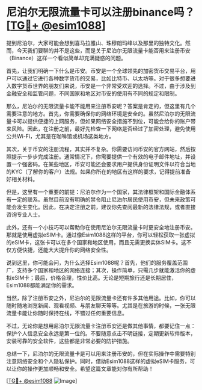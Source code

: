 # 尼泊尔无限流量卡可以注册binance吗？[[TG💪+ @esim1088](https://t.me/s/esim1088)]

提到尼泊尔，大家可能会想到喜马拉雅山、珠穆朗玛峰以及那里的独特文化。然而，今天我们要聊的并不是这些，而是关于尼泊尔无限流量卡能否用来注册币安（Binance）这样一个看似简单却充满疑惑的问题。

首先，让我们明确一下什么是币安。币安是一个全球领先的加密货币交易平台，用户可以通过它进行各种数字货币的交易，比如比特币、以太坊等。对于很多想要进入数字货币世界的朋友们来说，币安是一个非常受欢迎的选择。不过，由于涉及到金融安全和监管问题，不同国家和地区对币安的使用有不同的规定和限制。

那么，尼泊尔的无限流量卡能不能用来注册币安呢？答案是肯定的，但这里有几个需要注意的地方。首先，你需要确保你的网络环境是安全的。虽然尼泊尔的无限流量卡可以提供便捷的上网服务，但如果网络安全措施不到位，可能会给你的账户带来风险。因此，在注册之前，最好先检查一下网络是否经过了加密处理，避免使用公共Wi-Fi，尤其是在咖啡馆或机场这类地方。

其次，关于币安的注册流程，其实并不复杂。你需要访问币安的官方网站，然后按照提示一步步完成注册。通常情况下，你需要提供一个有效的电子邮件地址，并设置一个强密码。在某些地区，币安可能还会要求用户提供身份证明文件以符合当地的KYC（了解你的客户）法规。如果你所在的地区有这样的要求，记得提前准备好相关材料。

但是，这里有一个重要的前提：尼泊尔作为一个国家，其法律框架和国际金融体系有一定的联系。虽然目前没有明确的禁令阻止尼泊尔居民使用币安，但未来政策可能会发生变化。因此，在决定注册之前，建议你先查阅最新的法律法规，或者直接咨询专业人士。

此外，还有一个小技巧可以帮助你在使用尼泊尔无限流量卡时更安全地注册币安。那就是使用虚拟eSIM卡。通过像Esim1088这样的平台，你可以轻松获取一张虚拟的eSIM卡，这张卡可以在多个国家和地区使用，而且无需更换实体SIM卡。这不仅方便快捷，还能大大提升你的网络安全性。

说到这里，你可能会问，为什么选择Esim1088呢？首先，他们的服务覆盖范围广，支持多个国家和地区的网络连接；其次，操作简单，只需几步就能激活你的虚拟eSIM卡；最后，价格合理，性价比高。无论是短期旅行还是长期居住，Esim1088都能满足你的需求。

当然，除了注册币安之外，尼泊尔的无限流量卡还有许多其他用途。比如，你可以随时随地浏览新闻、观看视频、与朋友聊天等等。尤其是在旅游的时候，一张无限流量卡能让你随时保持在线，不错过任何重要信息。

不过，无论你是想用尼泊尔无限流量卡注册币安还是做其他事情，都要记住一点：保护个人信息安全永远是第一位的。不要随意点击不明链接，定期更新软件版本，安装可靠的安全软件，这些都是非常必要的防护措施。

总结一下，尼泊尔的无限流量卡是可以用来注册币安的，但在实际操作中需要特别注意网络安全和个人隐私保护。同时，借助Esim1088这样的虚拟eSIM卡服务，可以让你的操作更加顺畅和安全。希望这篇文章能对你有所帮助！

[[TG💪+ @esim1088](https://t.me/s/esim1088) ![Image](https://i.postimg.cc/4NQfJmqS/Snipaste-2025-05-13-00-14-12.png)]